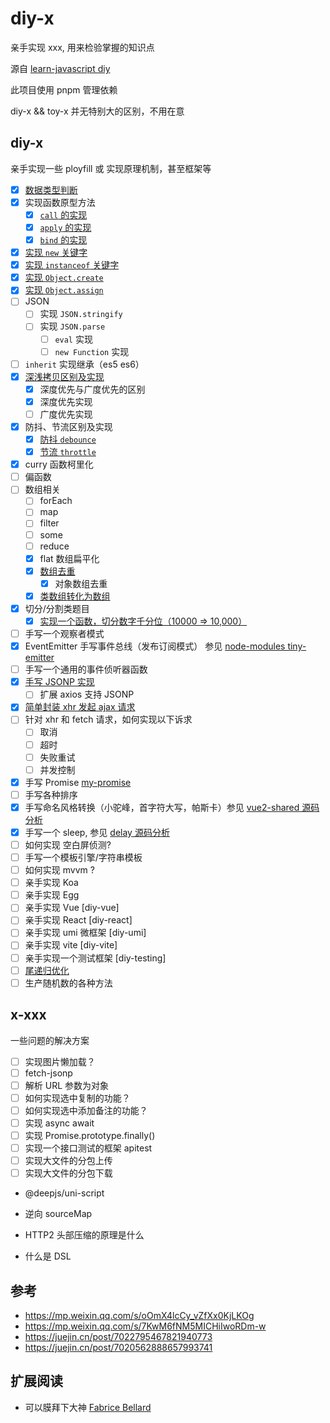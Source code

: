 # diy-x

亲手实现 xxx, 用来检验掌握的知识点

源自 [learn-javascript diy](https://github.com/cloudyan/learn-javascript/tree/master/diy)

此项目使用 pnpm 管理依赖

diy-x && toy-x 并无特别大的区别，不用在意

## diy-x

亲手实现一些 ployfill 或 实现原理机制，甚至框架等

- [x] [数据类型判断](./my-is/readme.md)
- [x] 实现函数原型方法
  - [x] [`call` 的实现](./my-call-apply-bind/readme.md)
  - [x] [`apply` 的实现](./my-call-apply-bind/readme.md)
  - [x] [`bind` 的实现](./my-call-apply-bind/readme.md)
- [x] [实现 `new` 关键字](./my-new/readme.md)
- [x] [实现 `instanceof` 关键字](./my-instanceof/readme.md)
- [x] [实现 `Object.create`](./polyfill-object/create.js)
- [x] [实现 `Object.assign`](./polyfill-object/assign.js)
- [ ] JSON
  - [ ] 实现 `JSON.stringify`
  - [ ] 实现 `JSON.parse`
    - [ ] `eval` 实现
    - [ ] `new Function` 实现
- [ ] `inherit` 实现继承（es5 es6）
- [x] [深浅拷贝区别及实现](./my-clone/readme.md)
  - [x] 深度优先与广度优先的区别
  - [x] 深度优先实现
  - [ ] 广度优先实现
- [x] 防抖、节流区别及实现
  - [x] [防抖 `debounce`](./my-debounce-throttle/readme.md)
  - [x] [节流 `throttle`](./my-debounce-throttle/readme.md)
- [x] curry 函数柯里化
- [ ] 偏函数
- [ ] 数组相关
  - [ ] forEach
  - [ ] map
  - [ ] filter
  - [ ] some
  - [ ] reduce
  - [x] flat 数组扁平化
  - [x] [数组去重](./my-unique/readme.md)
    - [x] 对象数组去重
  - [x] [类数组转化为数组](./polyfill-array/array-like.js)
- [x] 切分/分割类题目
  - [x] [实现一个函数，切分数字千分位（10000 => 10,000）](./division/thousandth.js)
- [ ] 手写一个观察者模式
- [x] EventEmitter 手写事件总线（发布订阅模式） 参见 [node-modules tiny-emitter](https://github.com/cloudyan/npm-modules/blob/dev/packages/emitter/readme.md)
- [ ] 手写一个通用的事件侦听器函数
- [x] [手写 JSONP 实现](./fetch/jsonp.js)
  - [ ] 扩展 axios 支持 JSONP
- [x] [简单封装 xhr 发起 ajax 请求](./fetch/xhr.js)
- [ ] 针对 xhr 和 fetch 请求，如何实现以下诉求
  - [ ] 取消
  - [ ] 超时
  - [ ] 失败重试
  - [ ] 并发控制
- [x] 手写 Promise [my-promise](./my-promise/readme.md)
- [ ] 手写各种排序
- [x] 手写命名风格转换（小驼峰，首字符大写，帕斯卡）参见 [vue2-shared 源码分析](https://github.com/cloudyan/npm-modules/blob/dev/packages/vue2/vue2-shared.md)
- [x] 手写一个 sleep, 参见 [delay 源码分析](https://github.com/cloudyan/npm-modules/blob/dev/packages/delay/readme.md)
- [ ] 如何实现 空白屏侦测?
- [ ] 手写一个模板引擎/字符串模板
- [ ] 如何实现 mvvm ?
- [ ] 亲手实现 Koa
- [ ] 亲手实现 Egg
- [ ] 亲手实现 Vue [diy-vue]
- [ ] 亲手实现 React [diy-react]
- [ ] 亲手实现 umi 微框架 [diy-umi]
- [ ] 亲手实现 vite [diy-vite]
- [ ] 亲手实现一个测试框架 [diy-testing]
- [ ] [尾递归优化](https://juejin.cn/post/6959549674990600228)
- [ ] 生产随机数的各种方法

## x-xxx

一些问题的解决方案

- [ ] 实现图片懒加载？
- [ ] fetch-jsonp
- [ ] 解析 URL 参数为对象
- [ ] 如何实现选中复制的功能？
- [ ] 如何实现选中添加备注的功能？
- [ ] 实现 async await
- [ ] 实现 Promise.prototype.finally()
- [ ] 实现一个接口测试的框架 apitest
- [ ] 实现大文件的分包上传
- [ ] 实现大文件的分包下载
- @deepjs/uni-script
- 逆向 sourceMap


- HTTP2 头部压缩的原理是什么
- 什么是 DSL

## 参考

- https://mp.weixin.qq.com/s/oOmX4lcCy_vZfXx0KjLKOg
- https://mp.weixin.qq.com/s/7KwM6fNM5MICHiIwoRDm-w
- https://juejin.cn/post/7022795467821940773
- https://juejin.cn/post/7020562888657993741

## 扩展阅读

- 可以膜拜下大神 [Fabrice Bellard](https://bellard.org/)
